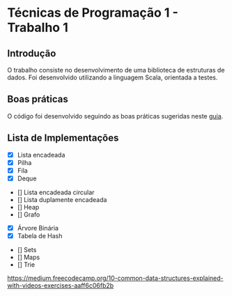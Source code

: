 # Técnicas de Programação 1 - Trabalho 1

## Introdução

O trabalho consiste no desenvolvimento de uma biblioteca de estruturas de dados. Foi desenvolvido utilizando a linguagem Scala, orientada a testes.

## Boas práticas

O código foi desenvolvido seguindo as boas práticas sugeridas neste [guia](https://github.com/alexandru/scala-best-practices).

## Lista de Implementações

- [x] Lista encadeada
- [x] Pilha
- [x] Fila
- [x] Deque
- [] Lista encadeada circular
- [] Lista duplamente encadeada
- [] Heap
- [] Grafo
- [x] Árvore Binária
- [x] Tabela de Hash
- [] Sets
- [] Maps
- [] Trie

https://medium.freecodecamp.org/10-common-data-structures-explained-with-videos-exercises-aaff6c06fb2b
